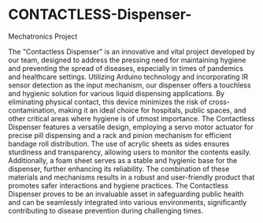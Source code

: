 # CONTACTLESS-Dispenser-
Mechatronics Project 


The "Contactless Dispenser" is an innovative and vital project developed by our team, designed to address the pressing need for maintaining hygiene and preventing the spread of diseases, especially in times of pandemics and healthcare settings. Utilizing Arduino technology and incorporating IR sensor detection as the input mechanism, our dispenser offers a touchless and hygienic solution for various liquid dispensing applications. By eliminating physical contact, this device minimizes the risk of cross-contamination, making it an ideal choice for hospitals, public spaces, and other critical areas where hygiene is of utmost importance.
The Contactless Dispenser features a versatile design, employing a servo motor actuator for precise pill dispensing and a rack and pinion mechanism for efficient bandage roll distribution. The use of acrylic sheets as sides ensures sturdiness and transparency, allowing users to monitor the contents easily. Additionally, a foam sheet serves as a stable and hygienic base for the dispenser, further enhancing its reliability. The combination of these materials and mechanisms results in a robust and user-friendly product that promotes safer interactions and hygiene practices. The Contactless Dispenser proves to be an invaluable asset in safeguarding public health and can be seamlessly integrated into various environments, significantly contributing to disease prevention during challenging times.
